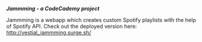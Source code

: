 ***Jammming - a CodeCademy project***

Jammming is a webapp which creates custom Spotify playlists with the help of Spotify API. 
Check out the deployed version here: http://vestial_jammming.surge.sh/